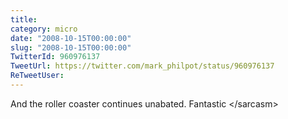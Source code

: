 ```yaml
---
title: 
category: micro
date: "2008-10-15T00:00:00"
slug: "2008-10-15T00:00:00"
TwitterId: 960976137
TweetUrl: https://twitter.com/mark_philpot/status/960976137
ReTweetUser: 
---
```


And the roller coaster continues unabated.  Fantastic &lt;/sarcasm&gt;